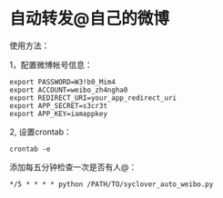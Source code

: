自动转发@自己的微博
===================


使用方法：

1，配置微博帐号信息：

    export PASSWORD=W3!b0_Mim4
    export ACCOUNT=weibo_zh4ngha0
    export REDIRECT_URI=your_app_redirect_uri
    export APP_SECRET=s3cr3t
    export APP_KEY=iamappkey

2, 设置crontab：

    crontab -e

添加每五分钟检查一次是否有人@：

    */5 * * * * python /PATH/TO/syclover_auto_weibo.py
